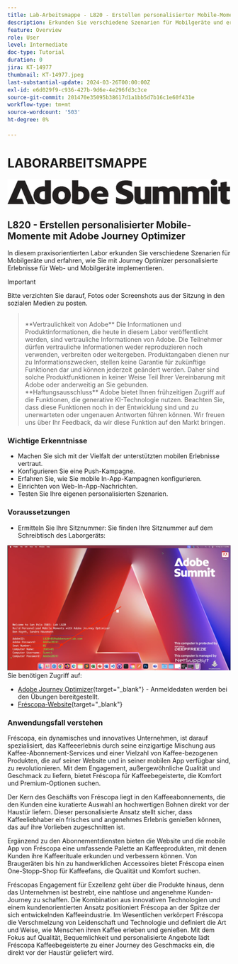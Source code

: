 ```yaml
---
title: Lab-Arbeitsmappe - L820 - Erstellen personalisierter Mobile-Momente mit Adobe Journey Optimizer
description: Erkunden Sie verschiedene Szenarien für Mobilgeräte und erfahren Sie, wie Sie mit Journey Optimizer personalisierte Erlebnisse für Web- und Mobilgeräte implementieren.
feature: Overview
role: User
level: Intermediate
doc-type: Tutorial
duration: 0
jira: KT-14977
thumbnail: KT-14977.jpeg
last-substantial-update: 2024-03-26T00:00:00Z
exl-id: e6d029f9-c936-427b-9d6e-4e296fd3c3ce
source-git-commit: 201470e35095b38617d1a1bb5d7b16c1e60f431e
workflow-type: tm+mt
source-wordcount: '503'
ht-degree: 0%

---
```


# LABORARBEITSMAPPE

![Adobe Summit - ALT-Text](/help/summit-labs/summit-lab-2024/l820-lab-workbook/assets/adobe-summit.png "Adobe Summit")

## L820 - Erstellen personalisierter Mobile-Momente mit Adobe Journey Optimizer

In diesem praxisorientierten Labor erkunden Sie verschiedene Szenarien für Mobilgeräte und erfahren, wie Sie mit Journey Optimizer personalisierte Erlebnisse für Web- und Mobilgeräte implementieren.


>[!IMPORTANT]
>
>Bitte verzichten Sie darauf, Fotos oder Screenshots aus der Sitzung in den sozialen Medien zu posten.
>><br>
>>**Vertraulichkeit von Adobe**
>>Die Informationen und Produktinformationen, die heute in diesem Labor veröffentlicht werden, sind vertrauliche Informationen von Adobe.
>>Die Teilnehmer dürfen vertrauliche Informationen weder reproduzieren noch verwenden, verbreiten oder weitergeben.
>>Produktangaben dienen nur zu Informationszwecken, stellen keine Garantie für zukünftige Funktionen dar und können jederzeit geändert werden. Daher sind solche Produktfunktionen in keiner Weise Teil Ihrer Vereinbarung mit Adobe oder anderweitig an Sie gebunden.
>><br>
>>**Haftungsausschluss**
>>Adobe bietet Ihnen frühzeitigen Zugriff auf die Funktionen, die generative KI-Technologie nutzen. Beachten Sie, dass diese Funktionen noch in der Entwicklung sind und zu unerwarteten oder ungenauen Antworten führen können. Wir freuen uns über Ihr Feedback, da wir diese Funktion auf den Markt bringen.


### Wichtige Erkenntnisse

* Machen Sie sich mit der Vielfalt der unterstützten mobilen Erlebnisse vertraut.
* Konfigurieren Sie eine Push-Kampagne.
* Erfahren Sie, wie Sie mobile In-App-Kampagnen konfigurieren.
* Einrichten von Web-In-App-Nachrichten.
* Testen Sie Ihre eigenen personalisierten Szenarien.

### Voraussetzungen

* Ermitteln Sie Ihre Sitznummer: Sie finden Ihre Sitznummer auf dem Schreibtisch des Laborgeräts:

![Sitznummer](/help/summit-labs/summit-lab-2024/l820-lab-workbook/assets/locate-seat-number.png)
Sie benötigen Zugriff auf:

* [Adobe Journey Optimizer](https://experience.adobe.com/#/@techmarketingdemos/sname:summit-ajo-lab/journey-optimizer/home){target="_blank"} - Anmeldedaten werden bei den Übungen bereitgestellt.
* [Fréscopa-Website](https://dsn.adobe.com/p/adobe-summit-2024?token=eyJhbGciOiJIUzI1NiIsInR5cCI6IkpXVCJ9.eyJpZCI6ImFub255bW91cyIsImVtYWlsIjoiYW5vbnltb3VzQGFkb2JlLmNvbSIsImlzc3VlciI6InNoYXJlZC1saW5rIiwiYXJnb24iOnsiYWNjZXNzIjoicmVhZC1wcm9qZWN0IiwicHJvamVjdElkIjoiYWRvYmUtc3VtbWl0LTIwMjQifSwiaWF0IjoxNzEwNTI0MTIwLCJleHAiOjE3MTIzMzg1MjB9.q2uGVst6HjJw8SCWl-3pViNzepkdGnNCvGqZnbbkTsY){target="_blank"}


### Anwendungsfall verstehen

Fréscopa, ein dynamisches und innovatives Unternehmen, ist darauf spezialisiert, das Kaffeeerlebnis durch seine einzigartige Mischung aus Kaffee-Abonnement-Services und einer Vielzahl von Kaffee-bezogenen Produkten, die auf seiner Website und in seiner mobilen App verfügbar sind, zu revolutionieren. Mit dem Engagement, außergewöhnliche Qualität und Geschmack zu liefern, bietet Fréscopa für Kaffeebegeisterte, die Komfort und Premium-Optionen suchen.

Der Kern des Geschäfts von Fréscopa liegt in den Kaffeeabonnements, die den Kunden eine kuratierte Auswahl an hochwertigen Bohnen direkt vor der Haustür liefern. Dieser personalisierte Ansatz stellt sicher, dass Kaffeeliebhaber ein frisches und angenehmes Erlebnis genießen können, das auf ihre Vorlieben zugeschnitten ist.

Ergänzend zu den Abonnementdiensten bieten die Website und die mobile App von Fréscopa eine umfassende Palette an Kaffeeprodukten, mit denen Kunden ihre Kaffeerituale erkunden und verbessern können. Von Braugeräten bis hin zu handwerklichen Accessoires bietet Fréscopa einen One-Stopp-Shop für Kaffeefans, die Qualität und Komfort suchen.

Fréscopas Engagement für Exzellenz geht über die Produkte hinaus, denn das Unternehmen ist bestrebt, eine nahtlose und angenehme Kunden-Journey zu schaffen. Die Kombination aus innovativen Technologien und einem kundenorientierten Ansatz positioniert Fréscopa an der Spitze der sich entwickelnden Kaffeeindustrie. Im Wesentlichen verkörpert Fréscopa die Verschmelzung von Leidenschaft und Technologie und definiert die Art und Weise, wie Menschen ihren Kaffee erleben und genießen. Mit dem Fokus auf Qualität, Bequemlichkeit und personalisierte Angebote lädt Fréscopa Kaffeebegeisterte zu einer Journey des Geschmacks ein, die direkt vor der Haustür geliefert wird.
